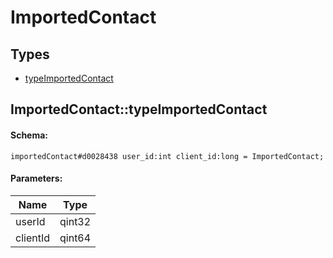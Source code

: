 # ImportedContact

## Types

* [typeImportedContact](#importedcontacttypeimportedcontact)

## ImportedContact::typeImportedContact

#### Schema:

`importedContact#d0028438 user_id:int client_id:long = ImportedContact;`

#### Parameters:

|Name|Type|
|----|----|
|userId|qint32|
|clientId|qint64|

